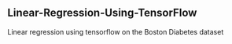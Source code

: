 ## Linear-Regression-Using-TensorFlow
Linear regression using tensorflow on the Boston Diabetes dataset
